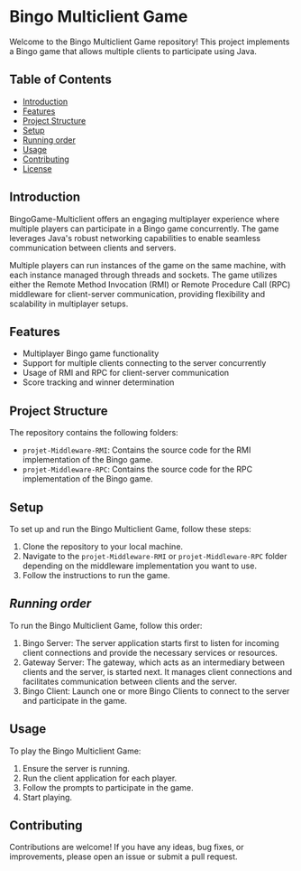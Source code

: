 # Bingo Multiclient Game

Welcome to the Bingo Multiclient Game repository! This project implements a Bingo game that allows multiple clients to participate using Java.

## Table of Contents

- [Introduction](#introduction)
- [Features](#features)
- [Project Structure](#project-structure)
- [Setup](#setup)
- [Running order](#Running-order)
- [Usage](#usage)
- [Contributing](#contributing)
- [License](#license)

## Introduction
BingoGame-Multiclient offers an engaging multiplayer experience where multiple players can participate in a Bingo game concurrently. The game leverages Java's robust networking capabilities to enable seamless communication between clients and servers.

Multiple players can run instances of the game on the same machine, with each instance managed through threads and sockets. The game utilizes either the Remote Method Invocation (RMI) or Remote Procedure Call (RPC) middleware for client-server communication, providing flexibility and scalability in multiplayer setups.

## Features

- Multiplayer Bingo game functionality
- Support for multiple clients connecting to the server concurrently
- Usage of RMI and RPC for client-server communication
- Score tracking and winner determination

## Project Structure

The repository contains the following folders:

- `projet-Middleware-RMI`: Contains the source code for the RMI implementation of the Bingo game.
- `projet-Middleware-RPC`: Contains the source code for the RPC implementation of the Bingo game.

## Setup

To set up and run the Bingo Multiclient Game, follow these steps:

1. Clone the repository to your local machine.
2. Navigate to the `projet-Middleware-RMI` or `projet-Middleware-RPC` folder depending on the middleware implementation you want to use.
3. Follow the instructions to run the game.

## *Running order*
To run the Bingo Multiclient Game, follow this order:

1. Bingo Server: The server application starts first to listen for incoming client connections and provide the necessary services or resources.
2. Gateway Server: The gateway, which acts as an intermediary between clients and the server, is started next. It manages client connections and facilitates communication between clients and the server.
3. Bingo Client: Launch one or more Bingo Clients to connect to the server and participate in the game.

## Usage

To play the Bingo Multiclient Game:

1. Ensure the server is running.
2. Run the client application for each player.
3. Follow the prompts to participate in the game.
4. Start playing.

## Contributing

Contributions are welcome! If you have any ideas, bug fixes, or improvements, please open an issue or submit a pull request.

